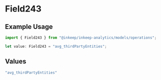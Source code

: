# Field243

## Example Usage

```typescript
import { Field243 } from "@inkeep/inkeep-analytics/models/operations";

let value: Field243 = "avg_thirdPartyEntities";
```

## Values

```typescript
"avg_thirdPartyEntities"
```